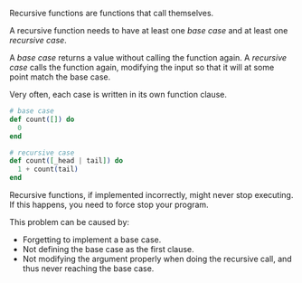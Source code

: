 Recursive functions are functions that call themselves.

A recursive function needs to have at least one _base case_ and at least one _recursive case_.

A _base case_ returns a value without calling the function again. A _recursive case_ calls the function again, modifying the input so that it will at some point match the base case.

Very often, each case is written in its own function clause.

```elixir
# base case
def count([]) do
  0
end

# recursive case
def count([_head | tail]) do
  1 + count(tail)
end
```

Recursive functions, if implemented incorrectly, might never stop executing. If this happens, you need to force stop your program.

This problem can be caused by:

- Forgetting to implement a base case.
- Not defining the base case as the first clause.
- Not modifying the argument properly when doing the recursive call, and thus never reaching the base case.
